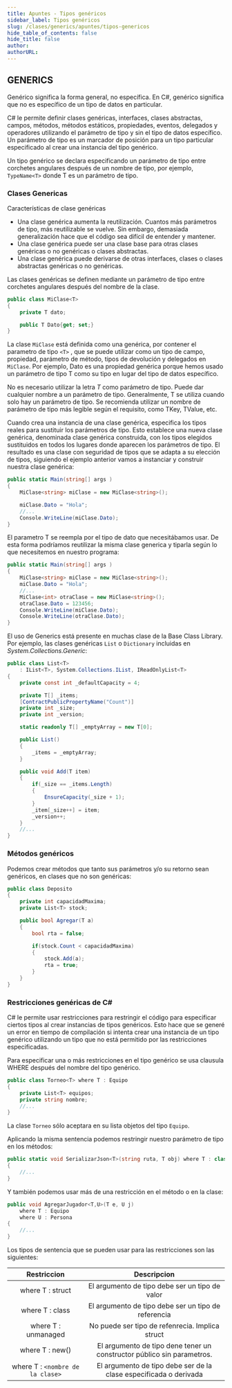 ```yaml
---
title: Apuntes - Tipos genéricos
sidebar_label: Tipos genéricos
slug: /clases/generics/apuntes/tipos-genericos
hide_table_of_contents: false
hide_title: false
author: 
authorURL: 
---
```


## GENERICS

Genérico significa la forma general, no específica. En C#, genérico significa que no es específico de un tipo de datos en particular.

C# le permite definir clases genéricas, interfaces, clases abstractas, campos, métodos, métodos estáticos, propiedades, eventos, delegados y operadores utilizando el parámetro de tipo y sin el tipo de datos específico. Un parámetro de tipo es un marcador de posición para un tipo particular especificado al crear una instancia del tipo genérico.

Un tipo genérico se declara especificando un parámetro de tipo entre corchetes angulares después de un nombre de tipo, por ejemplo, ``TypeName<T>`` donde T es un parámetro de tipo.

### Clases Genericas

Características de clase genéricas
+ Una clase genérica aumenta la reutilización. Cuantos más parámetros de tipo, más reutilizable se vuelve. Sin embargo, demasiada generalización hace que el código sea difícil de entender y mantener.
+ Una clase genérica puede ser una clase base para otras clases genéricas o no genéricas o clases abstractas.
+ Una clase genérica puede derivarse de otras interfaces, clases o clases abstractas genéricas o no genéricas.

Las clases genéricas se definen mediante un parámetro de tipo entre corchetes angulares después del nombre de la clase. 

```csharp
public class MiClase<T>
{
    private T dato;

    public T Dato{get; set;}
}
```

La clase `MiClase` está definida como una genérica, por contener el parametro de tipo ``<T>`` , que se puede utilizar como un tipo de campo, propiedad, parámetro de método, tipos de devolución y delegados en `MiClase`. Por ejemplo, Dato es una propiedad genérica porque hemos usado un parámetro de tipo T como su tipo en lugar del tipo de datos específico.

No es necesario utilizar la letra *T* como parámetro de tipo. Puede dar cualquier nombre a un parámetro de tipo. Generalmente, T se utiliza cuando solo hay un parámetro de tipo. Se recomienda utilizar un nombre de parámetro de tipo más legible según el requisito, como TKey, TValue, etc. 

Cuando crea una instancia de una clase genérica, especifica los tipos reales para sustituir los parámetros de tipo. Esto establece una nueva clase genérica, denominada clase genérica construida, con los tipos elegidos sustituidos en todos los lugares donde aparecen los parámetros de tipo. El resultado es una clase con seguridad de tipos que se adapta a su elección de tipos, siguiendo el ejemplo anterior vamos a instanciar y construir nuestra clase genérica: 

```csharp
public static Main(string[] args )
{
    MiClase<string> miClase = new MiClase<string>();

    miClase.Dato = "Hola";
    //...
    Console.WriteLine(miClase.Dato);
}
```

El parametro T se reempla por el tipo de dato que necesitábamos usar. De esta forma podríamos reutilizar la misma clase generica y tiparla según lo que necesitemos en nuestro programa: 

```csharp
public static Main(string[] args )
{
    MiClase<string> miClase = new MiClase<string>();
    miClase.Dato = "Hola";
    //...
    MiClase<int> otraClase = new MiClase<string>();
    otraClase.Dato = 123456;
    Console.WriteLine(miClase.Dato);
    Console.WriteLine(otraClase.Dato);
}
```

El uso de Generics está presente en muchas clase de la Base Class Library. Por ejemplo, las clases genéricas  ``List`` o ``Dictionary`` incluidas en *System.Collections.Generic*:

```csharp
public class List<T> 
    : IList<T>, System.Collections.IList, IReadOnlyList<T>
{
    private const int _defaultCapacity = 4;

    private T[] _items;
    [ContractPublicPropertyName("Count")]
    private int _size;
    private int _version;

    static readonly T[] _emptyArray = new T[0];

    public List()
    {
        _items = _emptyArray;
    }

    public void Add(T item)
    {
        if(_size == _items.Length)
        {
            EnsureCapacity(_size + 1);
        }
        _item[_size++] = item;
        _version++;
    }
    //...
}
```

### Métodos genéricos

Podemos crear métodos que tanto sus parámetros y/o su retorno sean genéricos, en clases que no son genéricas:

```csharp
public class Deposito
{
    private int capacidadMaxima;
    private List<T> stock;

    public bool Agregar(T a)
    {
        bool rta = false;

        if(stock.Count < capacidadMaxima)
        {
            stock.Add(a);
            rta = true;
        }
    }
}
```

### Restricciones genéricas de C#

C# le permite usar restricciones para restringir el código para especificar ciertos tipos al crear instancias de tipos genéricos. Esto hace que se generé un error en tiempo de compilación si intenta crear una instancia de un tipo genérico utilizando un tipo que no está permitido por las restricciones especificadas.

Para especificar una o más restricciones en el tipo genérico se usa clausula WHERE después del nombre del tipo genérico.

```csharp
public class Torneo<T> where T : Equipo
{
    private List<T> equipos;
    private string nombre;
    //...
}
```

La clase ``Torneo`` sólo aceptara en su lista objetos del tipo ``Equipo``. 

Aplicando la misma sentencia podemos restringir nuestro parámetro de tipo en los métodos: 

```csharp
public static void SerializarJson<T>(string ruta, T obj) where T : class
{
    //...
}
```

Y también podemos usar más de una restricción en el método o en la clase:  

```csharp
public void AgregarJugador<T,U>(T e, U j)
    where T : Equipo
    where U : Persona
{
    //...
}
```
Los tipos de sentencia que se pueden usar para las restricciones son las siguientes:  

| Restriccion        | Descripcion                                                          |
|:------------------:|:--------------------------------------------------------------------:|
|where T : struct    |El argumento de tipo debe ser un tipo de valor                        |
|where T : class     |El argumento de tipo debe ser un tipo de referencia                   |
|where T : unmanaged |No puede ser tipo de refenrecia. Implica struct                       |
|where T : new()     |El argumento de tipo dene tener un constructor público sin parametros.|
|where T : ``<nombre de la clase>``|El argumento de tipo debe ser de la clase especificada o derivada|